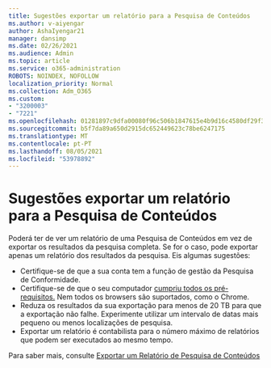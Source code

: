 ```yaml
---
title: Sugestões exportar um relatório para a Pesquisa de Conteúdos
ms.author: v-aiyengar
author: AshaIyengar21
manager: dansimp
ms.date: 02/26/2021
ms.audience: Admin
ms.topic: article
ms.service: o365-administration
ROBOTS: NOINDEX, NOFOLLOW
localization_priority: Normal
ms.collection: Adm_O365
ms.custom:
- "3200003"
- "7221"
ms.openlocfilehash: 01281897c9dfa00080f96c506b1847615e4b9d16c4580df29f36c9ba18950682
ms.sourcegitcommit: b5f7da89a650d2915dc652449623c78be6247175
ms.translationtype: MT
ms.contentlocale: pt-PT
ms.lasthandoff: 08/05/2021
ms.locfileid: "53978892"
---
```

# <a name="tips-for-exporting-a-report-for-content-search"></a>Sugestões exportar um relatório para a Pesquisa de Conteúdos

Poderá ter de ver um relatório de uma Pesquisa de Conteúdos em vez de exportar os resultados da pesquisa completa. Se for o caso, pode exportar apenas um relatório dos resultados da pesquisa. Eis algumas sugestões:

- Certifique-se de que a sua conta tem a função de gestão da Pesquisa de Conformidade.
- Certifique-se de que o seu computador [cumpriu todos os pré-requisitos.](https://go.microsoft.com/fwlink/?linkid=2102407) Nem todos os browsers são suportados, como o Chrome.
- Reduza os resultados da sua exportação para menos de 20 TB para que a exportação não falhe. Experimente utilizar um intervalo de datas mais pequeno ou menos localizações de pesquisa.
- Exportar um relatório é contabilista para o número máximo de relatórios que podem ser executados ao mesmo tempo.

Para saber mais, consulte [Exportar um Relatório de Pesquisa de Conteúdos](https://go.microsoft.com/fwlink/?linkid=2102409)